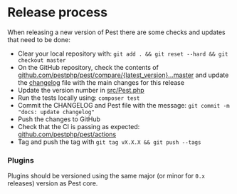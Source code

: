 # Release process

When releasing a new version of Pest there are some checks and updates that need to be done:

- Clear your local repository with: `git add . && git reset --hard && git checkout master` 
- On the GitHub repository, check the contents of [github.com/pestphp/pest/compare/{latest_version}...master](https://github.com/pestphp/pest/compare/{latest_version}...master) and update the [changelog](CHANGELOG.md) file with the main changes for this release
- Update the version number in [src/Pest.php](src/Pest.php)
- Run the tests locally using: `composer test`
- Commit the CHANGELOG and Pest file with the message: `git commit -m "docs: update changelog"`
- Push the changes to GitHub
- Check that the CI is passing as expected: [github.com/pestphp/pest/actions](https://github.com/pestphp/pest/actions)
- Tag and push the tag with `git tag vX.X.X && git push --tags`

### Plugins

Plugins should be versioned using the same major (or minor for `0.x` releases) version as Pest core.

